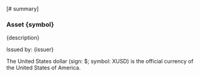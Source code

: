 [# summary]
### Asset {symbol}

{description} 
 
Issued by: {issuer}

The United States dollar (sign: $; symbol: XUSD) is the official currency of the United States of America.

